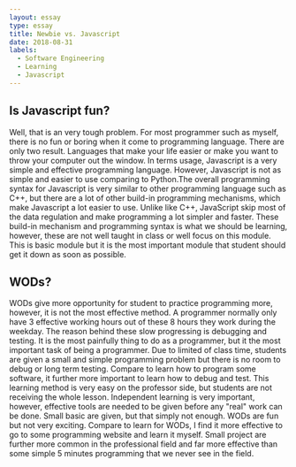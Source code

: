 ```yaml
---
layout: essay
type: essay
title: Newbie vs. Javascript 
date: 2018-08-31
labels:
  - Software Engineering
  - Learning
  - Javascript
---
```

## Is Javascript fun? 
Well, that is an very tough problem. For most programmer such as myself, there is no fun or boring when it come to programming language. 
There are only two result. Languages that make your life easier or make you want to throw your computer out the window. In terms usage, 
Javascript is a very simple and effective programming language. However, Javascript is not as simple and easier to use comparing to Python.The overall programming syntax for Javascript is very similar to other programming language such as C++, but there are a lot of other build-in programming mechanisms, which make Javascript a lot easier to use. Unlike like C++, JavaScript skip most of the data regulation and make programming a lot simpler and faster. These build-in mechanism and programming syntax is what we should be learning, however, these are not well taught in class or well focus on this module. This is basic module but it is the most important module that student should get it down as soon as possible. 

## WODs?
WODs give more opportunity for student to practice programming more, however, it is not the most effective method. A programmer normally 
only have 3 effective working hours out of these 8 hours they work during the weekday. The reason behind these slow progressing is 
debugging and testing. It is the most painfully thing to do as a programmer, but it the most important task of being a programmer. Due to 
limited of class time, students are given a small and simple programming problem but there is no room to debug or long term testing.
Compare to learn how to program some software, it further more important to learn how to debug and test. This learning method is very easy 
on the professor side, but students are not receiving the whole lesson. Independent learning is very important, however, effective tools 
are needed to be given before any "real" work can be done. Small basic are given, but that simply not enough. WODs are fun but not very 
exciting. Compare to learn for WODs, I find it more effective to go to some programming website and learn it myself. Small project are 
further more common in the professional field and far more effective than some simple 5 minutes programming that we never see in the field.

